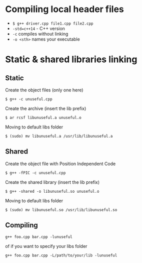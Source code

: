 # Compiling local header files 
- `$ g++ driver.cpp file1.cpp file2.cpp`
- `-std=c++14` - C++ version
- `-c` compiles without linking
- `-o <sth>` names your executable 


# Static & shared libraries linking

## Static 
Create the object files (only one here)

`$ g++ -c unuseful.cpp`

Create the archive (insert the lib prefix)

`$ ar rcsf libunuseful.a unuseful.o`

Moving to default libs folder

`$ (sudo) mv libunuseful.a /usr/lib/libunuseful.a`


## Shared

Create the object file with Position Independent Code

`$ g++ -fPIC -c unuseful.cpp`

Create the shared library (insert the lib prefix)

`$ g++ -shared -o libunuseful.so unuseful.o`

Moving to default libs folder

`$ (sudo) mv libunuseful.so /usr/lib/libunuseful.so`


## Compiling 

`g++ foo.cpp bar.cpp -lunuseful`

of if you want to specify your libs folder

`g++ foo.cpp bar.cpp -L/path/to/your/lib -lunuseful`